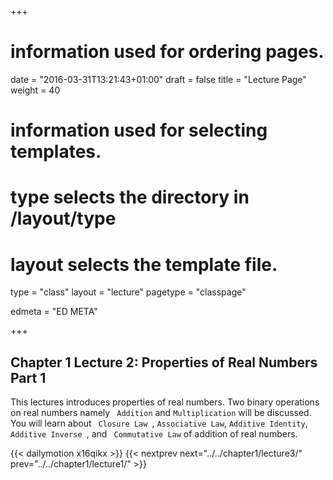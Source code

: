 +++
# information used for ordering pages.
date = "2016-03-31T13:21:43+01:00"
draft = false
title = "Lecture Page"
weight = 40

# information used for selecting templates.
# type selects the directory in /layout/type
# layout selects the template file.

type   = "class"
layout = "lecture"
pagetype = "classpage"





edmeta = "ED META"

+++
## Chapter 1 Lecture 2: Properties of Real Numbers Part 1
<p class="lead"> This lectures introduces properties of real numbers. 
Two binary operations on real numbers namely <code> Addition</code> and 
<code>Multiplication</code> will be discussed. 
You will learn about <code> Closure Law </code>,
 <code>Associative Law</code>, <code>Additive Identity</code>, 
 <code>Additive Inverse </code>, and 
<code> Commutative Law</code> of addition of real numbers.
</p>
{{< dailymotion x16qikx >}}
{{< nextprev next="../../chapter1/lecture3/"     prev="../../chapter1/lecture1/"  >}}


